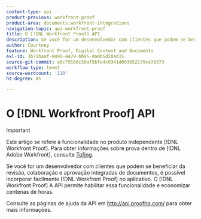 ```yaml
---
content-type: api
product-previous: workfront-proof
product-area: documents;workfront-integrations
navigation-topic: api-workfront-proof
title: O [!DNL Workfront Proof] API
description: Se você for um desenvolvedor com clientes que podem se beneficiar da revisão, colaboração e aprovação integradas de documentos, é possível incorporar facilmente [!DNL Workfront Proof] no aplicativo. O [!DNL Workfront Proof] A API permite habilitar essa funcionalidade e economizar centenas de horas.
author: Courtney
feature: Workfront Proof, Digital Content and Documents
exl-id: 3b71baaf-8490-4479-bb95-da0b5d28ad15
source-git-commit: a6c79166c50af5bfe4c0341d003052179ce78373
workflow-type: tm+mt
source-wordcount: '110'
ht-degree: 0%

---
```


# O [!DNL Workfront Proof] API

>[!IMPORTANT]
>
>Este artigo se refere à funcionalidade no produto independente [!DNL Workfront Proof]. Para obter informações sobre prova dentro de [!DNL Adobe Workfront], consulte [Tofing](../../../review-and-approve-work/proofing/proofing.md).

Se você for um desenvolvedor com clientes que podem se beneficiar da revisão, colaboração e aprovação integradas de documentos, é possível incorporar facilmente [!DNL Workfront Proof] no aplicativo. O [!DNL Workfront Proof] A API permite habilitar essa funcionalidade e economizar centenas de horas.

Consulte as páginas de ajuda da API em http://api.proofhq.com/ para obter mais informações.
